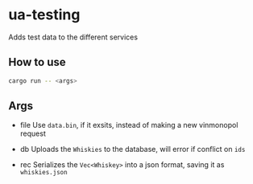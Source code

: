 # ua-testing

Adds test data to the different services

## How to use

```bash
cargo run -- <args>
```

## Args

- file
  Use `data.bin`, if it exsits, instead of making a new vinmonopol request

- db
  Uploads the `Whiskies` to the database, will error if conflict on `ids`

- rec
  Serializes the `Vec<Whiskey>` into a json format, saving it as `whiskies.json`
